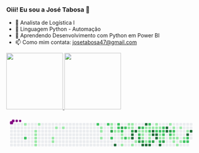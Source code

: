 ### Oiii! Eu sou a José Tabosa 👋

- 🔭 Analista de Logística I
- 🌱 Linguagem Python - Automação
- 🤔 Aprendendo Desenvolvimento com Python em Power BI
- 📫 Como mim contata: josetabosa47@gmail.com

<div>
  <a href="https://github.com/JOSETABOSA47">
  <img height="150em" src="https://github-readme-stats.vercel.app/api/?username=JOSETABOSA47&amp;show_icons=true&amp;theme=nord&amp;include_all_commits=true&amp;count_private=true" style="max-width:100%;">
  <img height="150em" src="https://github-readme-stats.vercel.app/api/top-langs/?username=JOSETABOSA47&amp;layout=compact&amp;langs_count=7&amp;theme=nord" style="max-width:100%;">
</a></div>

<svg viewBox="-16 -32 880 192" width="880" height="192" xmlns="http://www.w3.org/2000/svg"><style>@keyframes c0{1.01%{fill:var(--c1)}1.03%,to{fill:var(--ce)}}@keyframes c1{66.18%{fill:var(--c2)}66.2%,to{fill:var(--ce)}}@keyframes c2{2.43%{fill:var(--c1)}2.45%,to{fill:var(--ce)}}@keyframes c3{2.64%{fill:var(--c1)}2.66%,to{fill:var(--ce)}}@keyframes c4{2.84%{fill:var(--c1)}2.86%,to{fill:var(--ce)}}@keyframes c5{3.04%{fill:var(--c1)}3.06%,to{fill:var(--ce)}}@keyframes c6{3.25%{fill:var(--c1)}3.27%,to{fill:var(--ce)}}@keyframes c7{1.82%{fill:var(--c1)}1.84%,to{fill:var(--ce)}}@keyframes c8{4.67%{fill:var(--c1)}4.69%,to{fill:var(--ce)}}@keyframes c9{4.47%{fill:var(--c1)}4.49%,to{fill:var(--ce)}}@keyframes ca{5.49%{fill:var(--c1)}5.51%,to{fill:var(--ce)}}@keyframes cb{5.9%{fill:var(--c1)}5.92%,to{fill:var(--ce)}}@keyframes cc{61.09%{fill:var(--c2)}61.11%,to{fill:var(--ce)}}@keyframes cd{8.14%{fill:var(--c1)}8.16%,to{fill:var(--ce)}}@keyframes ce{8.34%{fill:var(--c1)}8.36%,to{fill:var(--ce)}}@keyframes cf{8.75%{fill:var(--c1)}8.77%,to{fill:var(--ce)}}@keyframes cg{60.48%{fill:var(--c2)}60.5%,to{fill:var(--ce)}}@keyframes ch{15.47%{fill:var(--c1)}15.49%,to{fill:var(--ce)}}@keyframes ci{15.67%{fill:var(--c1)}15.69%,to{fill:var(--ce)}}@keyframes cj{71.68%{fill:var(--c3)}71.7%,to{fill:var(--ce)}}@keyframes ck{59.46%{fill:var(--c2)}59.48%,to{fill:var(--ce)}}@keyframes cl{9.97%{fill:var(--c1)}9.99%,to{fill:var(--ce)}}@keyframes cm{92.25%{fill:var(--c4)}92.27%,to{fill:var(--ce)}}@keyframes cn{57.83%{fill:var(--c2)}57.85%,to{fill:var(--ce)}}@keyframes co{58.03%{fill:var(--c2)}58.05%,to{fill:var(--ce)}}@keyframes cp{10.17%{fill:var(--c1)}10.19%,to{fill:var(--ce)}}@keyframes cq{72.5%{fill:var(--c3)}72.52%,to{fill:var(--ce)}}@keyframes cr{58.44%{fill:var(--c2)}58.46%,to{fill:var(--ce)}}@keyframes cs{10.58%{fill:var(--c1)}10.6%,to{fill:var(--ce)}}@keyframes ct{10.78%{fill:var(--c1)}10.8%,to{fill:var(--ce)}}@keyframes cu{11.19%{fill:var(--c1)}11.21%,to{fill:var(--ce)}}@keyframes cv{57.22%{fill:var(--c2)}57.24%,to{fill:var(--ce)}}@keyframes cw{56.61%{fill:var(--c2)}56.63%,to{fill:var(--ce)}}@keyframes cx{14.04%{fill:var(--c1)}14.06%,to{fill:var(--ce)}}@keyframes cy{13.43%{fill:var(--c1)}13.45%,to{fill:var(--ce)}}@keyframes cz{12.82%{fill:var(--c1)}12.84%,to{fill:var(--ce)}}@keyframes c10{13.84%{fill:var(--c1)}13.86%,to{fill:var(--ce)}}@keyframes c11{13.64%{fill:var(--c1)}13.66%,to{fill:var(--ce)}}@keyframes c12{73.31%{fill:var(--c3)}73.33%,to{fill:var(--ce)}}@keyframes c13{82.47%{fill:var(--c4)}82.49%,to{fill:var(--ce)}}@keyframes c14{82.27%{fill:var(--c4)}82.29%,to{fill:var(--ce)}}@keyframes c15{11.8%{fill:var(--c1)}11.82%,to{fill:var(--ce)}}@keyframes c16{82.88%{fill:var(--c4)}82.9%,to{fill:var(--ce)}}@keyframes c17{12.21%{fill:var(--c1)}12.23%,to{fill:var(--ce)}}@keyframes c18{74.33%{fill:var(--c3)}74.35%,to{fill:var(--ce)}}@keyframes c19{41.95%{fill:var(--c1)}41.97%,to{fill:var(--ce)}}@keyframes c1a{42.15%{fill:var(--c2)}42.17%,to{fill:var(--ce)}}@keyframes c1b{74.94%{fill:var(--c3)}74.96%,to{fill:var(--ce)}}@keyframes c1c{75.14%{fill:var(--c3)}75.16%,to{fill:var(--ce)}}@keyframes c1d{42.76%{fill:var(--c2)}42.78%,to{fill:var(--ce)}}@keyframes c1e{29.52%{fill:var(--c1)}29.54%,to{fill:var(--ce)}}@keyframes c1f{29.73%{fill:var(--c1)}29.75%,to{fill:var(--ce)}}@keyframes c1g{30.74%{fill:var(--c1)}30.76%,to{fill:var(--ce)}}@keyframes c1h{75.35%{fill:var(--c3)}75.37%,to{fill:var(--ce)}}@keyframes c1i{81.25%{fill:var(--c4)}81.27%,to{fill:var(--ce)}}@keyframes c1j{83.9%{fill:var(--c4)}83.92%,to{fill:var(--ce)}}@keyframes c1k{29.11%{fill:var(--c1)}29.13%,to{fill:var(--ce)}}@keyframes c1l{29.32%{fill:var(--c1)}29.34%,to{fill:var(--ce)}}@keyframes c1m{40.52%{fill:var(--c1)}40.54%,to{fill:var(--ce)}}@keyframes c1n{81.05%{fill:var(--c4)}81.07%,to{fill:var(--ce)}}@keyframes c1o{43.37%{fill:var(--c2)}43.39%,to{fill:var(--ce)}}@keyframes c1p{28.91%{fill:var(--c1)}28.93%,to{fill:var(--ce)}}@keyframes c1q{45.81%{fill:var(--c2)}45.83%,to{fill:var(--ce)}}@keyframes c1r{30.13%{fill:var(--c1)}30.15%,to{fill:var(--ce)}}@keyframes c1s{30.34%{fill:var(--c1)}30.36%,to{fill:var(--ce)}}@keyframes c1t{40.72%{fill:var(--c2)}40.74%,to{fill:var(--ce)}}@keyframes c1u{80.85%{fill:var(--c4)}80.87%,to{fill:var(--ce)}}@keyframes c1v{28.71%{fill:var(--c1)}28.73%,to{fill:var(--ce)}}@keyframes c1w{79.01%{fill:var(--c4)}79.03%,to{fill:var(--ce)}}@keyframes c1x{79.22%{fill:var(--c4)}79.24%,to{fill:var(--ce)}}@keyframes c1y{75.96%{fill:var(--c3)}75.98%,to{fill:var(--ce)}}@keyframes c1z{18.93%{fill:var(--c1)}18.95%,to{fill:var(--ce)}}@keyframes c20{19.13%{fill:var(--c1)}19.15%,to{fill:var(--ce)}}@keyframes c21{44.19%{fill:var(--c2)}44.21%,to{fill:var(--ce)}}@keyframes c22{79.42%{fill:var(--c4)}79.44%,to{fill:var(--ce)}}@keyframes c23{79.62%{fill:var(--c4)}79.64%,to{fill:var(--ce)}}@keyframes c24{19.34%{fill:var(--c1)}19.36%,to{fill:var(--ce)}}@keyframes c25{44.39%{fill:var(--c2)}44.41%,to{fill:var(--ce)}}@keyframes c26{35.63%{fill:var(--c1)}35.65%,to{fill:var(--ce)}}@keyframes c27{35.43%{fill:var(--c1)}35.45%,to{fill:var(--ce)}}@keyframes c28{47.85%{fill:var(--c2)}47.87%,to{fill:var(--ce)}}@keyframes c29{80.23%{fill:var(--c4)}80.25%,to{fill:var(--ce)}}@keyframes c2a{44.8%{fill:var(--c2)}44.82%,to{fill:var(--ce)}}@keyframes c2b{44.59%{fill:var(--c2)}44.61%,to{fill:var(--ce)}}@keyframes c2c{35.84%{fill:var(--c2)}35.86%,to{fill:var(--ce)}}@keyframes c2d{35.22%{fill:var(--c1)}35.24%,to{fill:var(--ce)}}@keyframes c2e{76.57%{fill:var(--c3)}76.59%,to{fill:var(--ce)}}@keyframes c2f{77.99%{fill:var(--c4)}78.01%,to{fill:var(--ce)}}@keyframes c2g{77.79%{fill:var(--c4)}77.81%,to{fill:var(--ce)}}@keyframes c2h{20.15%{fill:var(--c1)}20.17%,to{fill:var(--ce)}}@keyframes c2i{77.59%{fill:var(--c3)}77.61%,to{fill:var(--ce)}}@keyframes c2j{50.09%{fill:var(--c2)}50.11%,to{fill:var(--ce)}}@keyframes c2k{24.63%{fill:var(--c1)}24.65%,to{fill:var(--ce)}}@keyframes c2l{20.56%{fill:var(--c1)}20.58%,to{fill:var(--ce)}}@keyframes c2m{50.5%{fill:var(--c2)}50.52%,to{fill:var(--ce)}}@keyframes c2n{23%{fill:var(--c1)}23.02%,to{fill:var(--ce)}}@keyframes c2o{22.8%{fill:var(--c1)}22.82%,to{fill:var(--ce)}}@keyframes c2p{24.23%{fill:var(--c1)}24.25%,to{fill:var(--ce)}}@keyframes c2q{22.6%{fill:var(--c1)}22.62%,to{fill:var(--ce)}}@keyframes c2r{25.45%{fill:var(--c1)}25.47%,to{fill:var(--ce)}}@keyframes c2s{20.97%{fill:var(--c1)}20.99%,to{fill:var(--ce)}}@keyframes c2t{23.82%{fill:var(--c1)}23.84%,to{fill:var(--ce)}}@keyframes c2u{22.19%{fill:var(--c1)}22.21%,to{fill:var(--ce)}}@keyframes c2v{52.13%{fill:var(--c2)}52.15%,to{fill:var(--ce)}}@keyframes c2w{21.58%{fill:var(--c1)}21.6%,to{fill:var(--ce)}}@keyframes c2x{87.36%{fill:var(--c4)}87.38%,to{fill:var(--ce)}}@keyframes c2y{51.72%{fill:var(--c2)}51.74%,to{fill:var(--ce)}}@keyframes c2z{51.92%{fill:var(--c2)}51.94%,to{fill:var(--ce)}}@keyframes c30{86.96%{fill:var(--c4)}86.98%,to{fill:var(--ce)}}@keyframes u0{1.01%{transform:scale(0,1)}1.03%,1.82%{transform:scale(.02,1)}1.84%,2.43%{transform:scale(.04,1)}2.45%,2.64%{transform:scale(.05,1)}2.66%,2.84%{transform:scale(.07,1)}2.86%,3.04%{transform:scale(.09,1)}3.06%,3.25%{transform:scale(.11,1)}3.27%,4.47%{transform:scale(.13,1)}4.49%,4.67%{transform:scale(.15,1)}4.69%,5.49%{transform:scale(.16,1)}5.51%,5.9%{transform:scale(.18,1)}5.92%,8.14%{transform:scale(.2,1)}8.16%,8.34%{transform:scale(.22,1)}8.36%,8.75%{transform:scale(.24,1)}8.77%,9.97%{transform:scale(.25,1)}10.17%,9.99%{transform:scale(.27,1)}10.19%,10.58%{transform:scale(.29,1)}10.6%,10.78%{transform:scale(.31,1)}10.8%,11.19%{transform:scale(.33,1)}11.21%,11.8%{transform:scale(.35,1)}11.82%,12.21%{transform:scale(.36,1)}12.23%,12.82%{transform:scale(.38,1)}12.84%,13.43%{transform:scale(.4,1)}13.45%,13.64%{transform:scale(.42,1)}13.66%,13.84%{transform:scale(.44,1)}13.86%,14.04%{transform:scale(.45,1)}14.06%,15.47%{transform:scale(.47,1)}15.49%,15.67%{transform:scale(.49,1)}15.69%,18.93%{transform:scale(.51,1)}18.95%,19.13%{transform:scale(.53,1)}19.15%,19.34%{transform:scale(.55,1)}19.36%,20.15%{transform:scale(.56,1)}20.17%,20.56%{transform:scale(.58,1)}20.58%,20.97%{transform:scale(.6,1)}20.99%,21.58%{transform:scale(.62,1)}21.6%,22.19%{transform:scale(.64,1)}22.21%,22.6%{transform:scale(.65,1)}22.62%,22.8%{transform:scale(.67,1)}22.82%,23%{transform:scale(.69,1)}23.02%,23.82%{transform:scale(.71,1)}23.84%,24.23%{transform:scale(.73,1)}24.25%,24.63%{transform:scale(.75,1)}24.65%,25.45%{transform:scale(.76,1)}25.47%,28.71%{transform:scale(.78,1)}28.73%,28.91%{transform:scale(.8,1)}28.93%,29.11%{transform:scale(.82,1)}29.13%,29.32%{transform:scale(.84,1)}29.34%,29.52%{transform:scale(.85,1)}29.54%,29.73%{transform:scale(.87,1)}29.75%,30.13%{transform:scale(.89,1)}30.15%,30.34%{transform:scale(.91,1)}30.36%,30.74%{transform:scale(.93,1)}30.76%,35.22%{transform:scale(.95,1)}35.24%,35.43%{transform:scale(.96,1)}35.45%,35.63%{transform:scale(.98,1)}35.65%,to{transform:scale(1,1)}}@keyframes u1{35.84%{transform:scale(0,1)}35.86%,to{transform:scale(1,1)}}@keyframes u2{40.52%{transform:scale(0,1)}40.54%,to{transform:scale(1,1)}}@keyframes u3{40.72%{transform:scale(0,1)}40.74%,to{transform:scale(1,1)}}@keyframes u4{41.95%{transform:scale(0,1)}41.97%,to{transform:scale(1,1)}}@keyframes u5{42.15%{transform:scale(0,1)}42.17%,42.76%{transform:scale(.04,1)}42.78%,43.37%{transform:scale(.09,1)}43.39%,44.19%{transform:scale(.13,1)}44.21%,44.39%{transform:scale(.17,1)}44.41%,44.59%{transform:scale(.22,1)}44.61%,44.8%{transform:scale(.26,1)}44.82%,45.81%{transform:scale(.3,1)}45.83%,47.85%{transform:scale(.35,1)}47.87%,50.09%{transform:scale(.39,1)}50.11%,50.5%{transform:scale(.43,1)}50.52%,51.72%{transform:scale(.48,1)}51.74%,51.92%{transform:scale(.52,1)}51.94%,52.13%{transform:scale(.57,1)}52.15%,56.61%{transform:scale(.61,1)}56.63%,57.22%{transform:scale(.65,1)}57.24%,57.83%{transform:scale(.7,1)}57.85%,58.03%{transform:scale(.74,1)}58.05%,58.44%{transform:scale(.78,1)}58.46%,59.46%{transform:scale(.83,1)}59.48%,60.48%{transform:scale(.87,1)}60.5%,61.09%{transform:scale(.91,1)}61.11%,66.18%{transform:scale(.96,1)}66.2%,to{transform:scale(1,1)}}@keyframes u6{71.68%{transform:scale(0,1)}71.7%,72.5%{transform:scale(.1,1)}72.52%,73.31%{transform:scale(.2,1)}73.33%,74.33%{transform:scale(.3,1)}74.35%,74.94%{transform:scale(.4,1)}74.96%,75.14%{transform:scale(.5,1)}75.16%,75.35%{transform:scale(.6,1)}75.37%,75.96%{transform:scale(.7,1)}75.98%,76.57%{transform:scale(.8,1)}76.59%,77.59%{transform:scale(.9,1)}77.61%,to{transform:scale(1,1)}}@keyframes u7{77.79%{transform:scale(0,1)}77.81%,77.99%{transform:scale(.06,1)}78.01%,79.01%{transform:scale(.12,1)}79.03%,79.22%{transform:scale(.18,1)}79.24%,79.42%{transform:scale(.24,1)}79.44%,79.62%{transform:scale(.29,1)}79.64%,80.23%{transform:scale(.35,1)}80.25%,80.85%{transform:scale(.41,1)}80.87%,81.05%{transform:scale(.47,1)}81.07%,81.25%{transform:scale(.53,1)}81.27%,82.27%{transform:scale(.59,1)}82.29%,82.47%{transform:scale(.65,1)}82.49%,82.88%{transform:scale(.71,1)}82.9%,83.9%{transform:scale(.76,1)}83.92%,86.96%{transform:scale(.82,1)}86.98%,87.36%{transform:scale(.88,1)}87.38%,92.25%{transform:scale(.94,1)}92.27%,to{transform:scale(1,1)}}@keyframes s0{0%,99.8%{transform:translate(0,-16px)}.2%{transform:translate(0,0)}1.83%{transform:translate(128px,0)}2.04%{transform:translate(128px,16px)}2.24%{transform:translate(112px,16px)}3.26%{transform:translate(112px,96px)}4.28%{transform:translate(192px,96px)}4.68%{transform:translate(192px,64px)}4.89%{transform:translate(208px,64px)}5.5%{transform:translate(208px,16px)}8.15%{transform:translate(416px,16px)}8.76%{transform:translate(416px,64px)}59.67%,9.16%{transform:translate(448px,64px)}9.37%{transform:translate(448px,48px)}9.78%,91.65%{transform:translate(480px,48px)}9.98%{transform:translate(480px,32px)}10.18%,58.25%{transform:translate(496px,32px)}10.39%{transform:translate(496px,48px)}10.59%,58.66%{transform:translate(512px,48px)}11.2%{transform:translate(512px,96px)}12.02%,55.6%{transform:translate(576px,96px)}12.22%,55.8%{transform:translate(576px,80px)}12.63%,56.21%{transform:translate(544px,80px)}13.44%,73.73%{transform:translate(544px,16px)}13.65%,73.12%{transform:translate(560px,16px)}13.85%{transform:translate(560px,0)}14.05%{transform:translate(544px,0)}14.26%{transform:translate(544px,-16px)}15.27%{transform:translate(464px,-16px)}15.68%{transform:translate(464px,16px)}15.89%{transform:translate(480px,16px)}16.29%{transform:translate(480px,-16px)}18.74%{transform:translate(672px,-16px)}19.14%,32.18%{transform:translate(672px,16px)}19.35%,38.9%,47.05%{transform:translate(688px,16px)}19.55%,38.7%{transform:translate(688px,0)}20.37%,37.88%{transform:translate(752px,0)}20.57%,37.68%{transform:translate(752px,16px)}21.38%{transform:translate(816px,16px)}21.59%,87.17%{transform:translate(816px,32px)}21.79%,51.12%{transform:translate(800px,32px)}22.2%,51.53%{transform:translate(800px,64px)}22.81%,24.44%{transform:translate(752px,64px)}23.01%,50.31%{transform:translate(752px,48px)}23.42%{transform:translate(784px,48px)}23.83%{transform:translate(784px,80px)}24.24%{transform:translate(752px,80px)}24.64%{transform:translate(736px,64px)}24.85%,76.99%{transform:translate(736px,80px)}25.25%{transform:translate(768px,80px)}25.46%{transform:translate(768px,96px)}25.66%{transform:translate(784px,96px)}26.88%{transform:translate(784px,0)}28.51%{transform:translate(656px,0)}28.72%,78.82%{transform:translate(656px,16px)}29.12%,31.57%,39.71%,46.23%{transform:translate(624px,16px)}29.33%,31.36%,46.03%,83.5%{transform:translate(624px,32px)}29.53%,31.16%,41.75%{transform:translate(608px,32px)}29.74%,42.36%{transform:translate(608px,48px)}30.14%{transform:translate(640px,48px)}30.35%,40.94%{transform:translate(640px,64px)}30.75%,41.34%,81.67%{transform:translate(608px,64px)}32.38%,43.79%{transform:translate(672px,0)}33.6%{transform:translate(768px,0)}34.42%,36.86%{transform:translate(768px,64px)}35.44%,79.84%{transform:translate(688px,64px)}35.64%{transform:translate(688px,48px)}35.85%{transform:translate(704px,48px)}36.05%{transform:translate(704px,64px)}37.47%{transform:translate(768px,16px)}40.53%{transform:translate(624px,80px)}40.73%{transform:translate(640px,80px)}41.96%{transform:translate(592px,32px)}42.16%{transform:translate(592px,48px)}42.77%{transform:translate(608px,16px)}43.18%,45.62%{transform:translate(640px,16px)}43.38%{transform:translate(640px,0)}44.2%{transform:translate(672px,32px)}44.6%{transform:translate(704px,32px)}44.81%{transform:translate(704px,16px)}45.82%{transform:translate(640px,32px)}47.86%{transform:translate(688px,80px)}48.07%{transform:translate(672px,80px)}48.47%{transform:translate(672px,112px)}49.29%{transform:translate(736px,112px)}50.1%{transform:translate(736px,48px)}50.51%{transform:translate(752px,32px)}51.73%{transform:translate(816px,64px)}51.93%{transform:translate(816px,80px)}53.16%{transform:translate(720px,80px)}53.36%{transform:translate(720px,96px)}53.56%{transform:translate(704px,96px)}53.77%{transform:translate(704px,112px)}55.19%{transform:translate(592px,112px)}55.4%{transform:translate(592px,96px)}56.42%{transform:translate(544px,64px)}56.62%{transform:translate(528px,64px)}57.43%{transform:translate(528px,0)}57.84%{transform:translate(496px,0)}58.45%,72.3%{transform:translate(512px,32px)}59.27%{transform:translate(464px,48px)}59.47%,71.28%{transform:translate(464px,64px)}60.49%{transform:translate(448px,0)}65.38%{transform:translate(64px,0)}66.19%{transform:translate(64px,64px)}71.69%{transform:translate(464px,32px)}72.51%{transform:translate(512px,16px)}73.32%{transform:translate(560px,32px)}73.52%{transform:translate(544px,32px)}74.34%{transform:translate(592px,16px)}75.15%{transform:translate(592px,80px)}77.6%{transform:translate(736px,32px)}77.8%{transform:translate(720px,32px)}78%{transform:translate(720px,16px)}79.23%{transform:translate(656px,48px)}79.43%{transform:translate(672px,48px)}79.63%{transform:translate(672px,64px)}80.24%{transform:translate(688px,96px)}81.26%{transform:translate(608px,96px)}82.28%{transform:translate(560px,64px)}82.48%{transform:translate(560px,48px)}82.69%{transform:translate(576px,48px)}82.89%{transform:translate(576px,32px)}83.91%{transform:translate(624px,0)}86.56%{transform:translate(832px,0)}86.97%{transform:translate(832px,32px)}87.37%{transform:translate(816px,48px)}92.26%{transform:translate(480px,96px)}97.15%{transform:translate(96px,96px)}97.56%{transform:translate(96px,64px)}97.76%{transform:translate(80px,64px)}98.37%{transform:translate(80px,16px)}98.57%{transform:translate(64px,16px)}98.98%{transform:translate(64px,-16px)}}@keyframes s1{0%,99.8%{transform:translate(16px,-16px)}.2%{transform:translate(0,-16px)}.41%{transform:translate(0,0)}2.04%{transform:translate(128px,0)}2.24%{transform:translate(128px,16px)}2.44%{transform:translate(112px,16px)}3.46%{transform:translate(112px,96px)}4.48%{transform:translate(192px,96px)}4.89%{transform:translate(192px,64px)}5.09%{transform:translate(208px,64px)}5.7%{transform:translate(208px,16px)}8.35%{transform:translate(416px,16px)}8.96%{transform:translate(416px,64px)}59.88%,9.37%{transform:translate(448px,64px)}9.57%{transform:translate(448px,48px)}9.98%,91.85%{transform:translate(480px,48px)}10.18%{transform:translate(480px,32px)}10.39%,58.45%{transform:translate(496px,32px)}10.59%{transform:translate(496px,48px)}10.79%,58.86%{transform:translate(512px,48px)}11.41%{transform:translate(512px,96px)}12.22%,55.8%{transform:translate(576px,96px)}12.42%,56.01%{transform:translate(576px,80px)}12.83%,56.42%{transform:translate(544px,80px)}13.65%,73.93%{transform:translate(544px,16px)}13.85%,73.32%{transform:translate(560px,16px)}14.05%{transform:translate(560px,0)}14.26%{transform:translate(544px,0)}14.46%{transform:translate(544px,-16px)}15.48%{transform:translate(464px,-16px)}15.89%{transform:translate(464px,16px)}16.09%{transform:translate(480px,16px)}16.5%{transform:translate(480px,-16px)}18.94%{transform:translate(672px,-16px)}19.35%,32.38%{transform:translate(672px,16px)}19.55%,39.1%,47.25%{transform:translate(688px,16px)}19.76%,38.9%{transform:translate(688px,0)}20.57%,38.09%{transform:translate(752px,0)}20.77%,37.88%{transform:translate(752px,16px)}21.59%{transform:translate(816px,16px)}21.79%,87.37%{transform:translate(816px,32px)}22%,51.32%{transform:translate(800px,32px)}22.4%,51.73%{transform:translate(800px,64px)}23.01%,24.64%{transform:translate(752px,64px)}23.22%,50.51%{transform:translate(752px,48px)}23.63%{transform:translate(784px,48px)}24.03%{transform:translate(784px,80px)}24.44%{transform:translate(752px,80px)}24.85%{transform:translate(736px,64px)}25.05%,77.19%{transform:translate(736px,80px)}25.46%{transform:translate(768px,80px)}25.66%{transform:translate(768px,96px)}25.87%{transform:translate(784px,96px)}27.09%{transform:translate(784px,0)}28.72%{transform:translate(656px,0)}28.92%,79.02%{transform:translate(656px,16px)}29.33%,31.77%,39.92%,46.44%{transform:translate(624px,16px)}29.53%,31.57%,46.23%,83.71%{transform:translate(624px,32px)}29.74%,31.36%,41.96%{transform:translate(608px,32px)}29.94%,42.57%{transform:translate(608px,48px)}30.35%{transform:translate(640px,48px)}30.55%,41.14%{transform:translate(640px,64px)}30.96%,41.55%,81.87%{transform:translate(608px,64px)}32.59%,43.99%{transform:translate(672px,0)}33.81%{transform:translate(768px,0)}34.62%,37.07%{transform:translate(768px,64px)}35.64%,80.04%{transform:translate(688px,64px)}35.85%{transform:translate(688px,48px)}36.05%{transform:translate(704px,48px)}36.25%{transform:translate(704px,64px)}37.68%{transform:translate(768px,16px)}40.73%{transform:translate(624px,80px)}40.94%{transform:translate(640px,80px)}42.16%{transform:translate(592px,32px)}42.36%{transform:translate(592px,48px)}42.97%{transform:translate(608px,16px)}43.38%,45.82%{transform:translate(640px,16px)}43.58%{transform:translate(640px,0)}44.4%{transform:translate(672px,32px)}44.81%{transform:translate(704px,32px)}45.01%{transform:translate(704px,16px)}46.03%{transform:translate(640px,32px)}48.07%{transform:translate(688px,80px)}48.27%{transform:translate(672px,80px)}48.68%{transform:translate(672px,112px)}49.49%{transform:translate(736px,112px)}50.31%{transform:translate(736px,48px)}50.71%{transform:translate(752px,32px)}51.93%{transform:translate(816px,64px)}52.14%{transform:translate(816px,80px)}53.36%{transform:translate(720px,80px)}53.56%{transform:translate(720px,96px)}53.77%{transform:translate(704px,96px)}53.97%{transform:translate(704px,112px)}55.4%{transform:translate(592px,112px)}55.6%{transform:translate(592px,96px)}56.62%{transform:translate(544px,64px)}56.82%{transform:translate(528px,64px)}57.64%{transform:translate(528px,0)}58.04%{transform:translate(496px,0)}58.66%,72.51%{transform:translate(512px,32px)}59.47%{transform:translate(464px,48px)}59.67%,71.49%{transform:translate(464px,64px)}60.69%{transform:translate(448px,0)}65.58%{transform:translate(64px,0)}66.4%{transform:translate(64px,64px)}71.89%{transform:translate(464px,32px)}72.71%{transform:translate(512px,16px)}73.52%{transform:translate(560px,32px)}73.73%{transform:translate(544px,32px)}74.54%{transform:translate(592px,16px)}75.36%{transform:translate(592px,80px)}77.8%{transform:translate(736px,32px)}78%{transform:translate(720px,32px)}78.21%{transform:translate(720px,16px)}79.43%{transform:translate(656px,48px)}79.63%{transform:translate(672px,48px)}79.84%{transform:translate(672px,64px)}80.45%{transform:translate(688px,96px)}81.47%{transform:translate(608px,96px)}82.48%{transform:translate(560px,64px)}82.69%{transform:translate(560px,48px)}82.89%{transform:translate(576px,48px)}83.1%{transform:translate(576px,32px)}84.11%{transform:translate(624px,0)}86.76%{transform:translate(832px,0)}87.17%{transform:translate(832px,32px)}87.58%{transform:translate(816px,48px)}92.46%{transform:translate(480px,96px)}97.35%{transform:translate(96px,96px)}97.76%{transform:translate(96px,64px)}97.96%{transform:translate(80px,64px)}98.57%{transform:translate(80px,16px)}98.78%{transform:translate(64px,16px)}99.19%{transform:translate(64px,-16px)}}@keyframes s2{0%,99.8%{transform:translate(32px,-16px)}.41%{transform:translate(0,-16px)}.61%{transform:translate(0,0)}2.24%{transform:translate(128px,0)}2.44%{transform:translate(128px,16px)}2.65%{transform:translate(112px,16px)}3.67%{transform:translate(112px,96px)}4.68%{transform:translate(192px,96px)}5.09%{transform:translate(192px,64px)}5.3%{transform:translate(208px,64px)}5.91%{transform:translate(208px,16px)}8.55%{transform:translate(416px,16px)}9.16%{transform:translate(416px,64px)}60.08%,9.57%{transform:translate(448px,64px)}9.78%{transform:translate(448px,48px)}10.18%,92.06%{transform:translate(480px,48px)}10.39%{transform:translate(480px,32px)}10.59%,58.66%{transform:translate(496px,32px)}10.79%{transform:translate(496px,48px)}11%,59.06%{transform:translate(512px,48px)}11.61%{transform:translate(512px,96px)}12.42%,56.01%{transform:translate(576px,96px)}12.63%,56.21%{transform:translate(576px,80px)}13.03%,56.62%{transform:translate(544px,80px)}13.85%,74.13%{transform:translate(544px,16px)}14.05%,73.52%{transform:translate(560px,16px)}14.26%{transform:translate(560px,0)}14.46%{transform:translate(544px,0)}14.66%{transform:translate(544px,-16px)}15.68%{transform:translate(464px,-16px)}16.09%{transform:translate(464px,16px)}16.29%{transform:translate(480px,16px)}16.7%{transform:translate(480px,-16px)}19.14%{transform:translate(672px,-16px)}19.55%,32.59%{transform:translate(672px,16px)}19.76%,39.31%,47.45%{transform:translate(688px,16px)}19.96%,39.1%{transform:translate(688px,0)}20.77%,38.29%{transform:translate(752px,0)}20.98%,38.09%{transform:translate(752px,16px)}21.79%{transform:translate(816px,16px)}22%,87.58%{transform:translate(816px,32px)}22.2%,51.53%{transform:translate(800px,32px)}22.61%,51.93%{transform:translate(800px,64px)}23.22%,24.85%{transform:translate(752px,64px)}23.42%,50.71%{transform:translate(752px,48px)}23.83%{transform:translate(784px,48px)}24.24%{transform:translate(784px,80px)}24.64%{transform:translate(752px,80px)}25.05%{transform:translate(736px,64px)}25.25%,77.39%{transform:translate(736px,80px)}25.66%{transform:translate(768px,80px)}25.87%{transform:translate(768px,96px)}26.07%{transform:translate(784px,96px)}27.29%{transform:translate(784px,0)}28.92%{transform:translate(656px,0)}29.12%,79.23%{transform:translate(656px,16px)}29.53%,31.98%,40.12%,46.64%{transform:translate(624px,16px)}29.74%,31.77%,46.44%,83.91%{transform:translate(624px,32px)}29.94%,31.57%,42.16%{transform:translate(608px,32px)}30.14%,42.77%{transform:translate(608px,48px)}30.55%{transform:translate(640px,48px)}30.75%,41.34%{transform:translate(640px,64px)}31.16%,41.75%,82.08%{transform:translate(608px,64px)}32.79%,44.2%{transform:translate(672px,0)}34.01%{transform:translate(768px,0)}34.83%,37.27%{transform:translate(768px,64px)}35.85%,80.24%{transform:translate(688px,64px)}36.05%{transform:translate(688px,48px)}36.25%{transform:translate(704px,48px)}36.46%{transform:translate(704px,64px)}37.88%{transform:translate(768px,16px)}40.94%{transform:translate(624px,80px)}41.14%{transform:translate(640px,80px)}42.36%{transform:translate(592px,32px)}42.57%{transform:translate(592px,48px)}43.18%{transform:translate(608px,16px)}43.58%,46.03%{transform:translate(640px,16px)}43.79%{transform:translate(640px,0)}44.6%{transform:translate(672px,32px)}45.01%{transform:translate(704px,32px)}45.21%{transform:translate(704px,16px)}46.23%{transform:translate(640px,32px)}48.27%{transform:translate(688px,80px)}48.47%{transform:translate(672px,80px)}48.88%{transform:translate(672px,112px)}49.69%{transform:translate(736px,112px)}50.51%{transform:translate(736px,48px)}50.92%{transform:translate(752px,32px)}52.14%{transform:translate(816px,64px)}52.34%{transform:translate(816px,80px)}53.56%{transform:translate(720px,80px)}53.77%{transform:translate(720px,96px)}53.97%{transform:translate(704px,96px)}54.18%{transform:translate(704px,112px)}55.6%{transform:translate(592px,112px)}55.8%{transform:translate(592px,96px)}56.82%{transform:translate(544px,64px)}57.03%{transform:translate(528px,64px)}57.84%{transform:translate(528px,0)}58.25%{transform:translate(496px,0)}58.86%,72.71%{transform:translate(512px,32px)}59.67%{transform:translate(464px,48px)}59.88%,71.69%{transform:translate(464px,64px)}60.9%{transform:translate(448px,0)}65.78%{transform:translate(64px,0)}66.6%{transform:translate(64px,64px)}72.1%{transform:translate(464px,32px)}72.91%{transform:translate(512px,16px)}73.73%{transform:translate(560px,32px)}73.93%{transform:translate(544px,32px)}74.75%{transform:translate(592px,16px)}75.56%{transform:translate(592px,80px)}78%{transform:translate(736px,32px)}78.21%{transform:translate(720px,32px)}78.41%{transform:translate(720px,16px)}79.63%{transform:translate(656px,48px)}79.84%{transform:translate(672px,48px)}80.04%{transform:translate(672px,64px)}80.65%{transform:translate(688px,96px)}81.67%{transform:translate(608px,96px)}82.69%{transform:translate(560px,64px)}82.89%{transform:translate(560px,48px)}83.1%{transform:translate(576px,48px)}83.3%{transform:translate(576px,32px)}84.32%{transform:translate(624px,0)}86.97%{transform:translate(832px,0)}87.37%{transform:translate(832px,32px)}87.78%{transform:translate(816px,48px)}92.67%{transform:translate(480px,96px)}97.56%{transform:translate(96px,96px)}97.96%{transform:translate(96px,64px)}98.17%{transform:translate(80px,64px)}98.78%{transform:translate(80px,16px)}98.98%{transform:translate(64px,16px)}99.39%{transform:translate(64px,-16px)}}@keyframes s3{0%,99.8%{transform:translate(48px,-16px)}.61%{transform:translate(0,-16px)}.81%{transform:translate(0,0)}2.44%{transform:translate(128px,0)}2.65%{transform:translate(128px,16px)}2.85%{transform:translate(112px,16px)}3.87%{transform:translate(112px,96px)}4.89%{transform:translate(192px,96px)}5.3%{transform:translate(192px,64px)}5.5%{transform:translate(208px,64px)}6.11%{transform:translate(208px,16px)}8.76%{transform:translate(416px,16px)}9.37%{transform:translate(416px,64px)}60.29%,9.78%{transform:translate(448px,64px)}9.98%{transform:translate(448px,48px)}10.39%,92.26%{transform:translate(480px,48px)}10.59%{transform:translate(480px,32px)}10.79%,58.86%{transform:translate(496px,32px)}11%{transform:translate(496px,48px)}11.2%,59.27%{transform:translate(512px,48px)}11.81%{transform:translate(512px,96px)}12.63%,56.21%{transform:translate(576px,96px)}12.83%,56.42%{transform:translate(576px,80px)}13.24%,56.82%{transform:translate(544px,80px)}14.05%,74.34%{transform:translate(544px,16px)}14.26%,73.73%{transform:translate(560px,16px)}14.46%{transform:translate(560px,0)}14.66%{transform:translate(544px,0)}14.87%{transform:translate(544px,-16px)}15.89%{transform:translate(464px,-16px)}16.29%{transform:translate(464px,16px)}16.5%{transform:translate(480px,16px)}16.9%{transform:translate(480px,-16px)}19.35%{transform:translate(672px,-16px)}19.76%,32.79%{transform:translate(672px,16px)}19.96%,39.51%,47.66%{transform:translate(688px,16px)}20.16%,39.31%{transform:translate(688px,0)}20.98%,38.49%{transform:translate(752px,0)}21.18%,38.29%{transform:translate(752px,16px)}22%{transform:translate(816px,16px)}22.2%,87.78%{transform:translate(816px,32px)}22.4%,51.73%{transform:translate(800px,32px)}22.81%,52.14%{transform:translate(800px,64px)}23.42%,25.05%{transform:translate(752px,64px)}23.63%,50.92%{transform:translate(752px,48px)}24.03%{transform:translate(784px,48px)}24.44%{transform:translate(784px,80px)}24.85%{transform:translate(752px,80px)}25.25%{transform:translate(736px,64px)}25.46%,77.6%{transform:translate(736px,80px)}25.87%{transform:translate(768px,80px)}26.07%{transform:translate(768px,96px)}26.27%{transform:translate(784px,96px)}27.49%{transform:translate(784px,0)}29.12%{transform:translate(656px,0)}29.33%,79.43%{transform:translate(656px,16px)}29.74%,32.18%,40.33%,46.84%{transform:translate(624px,16px)}29.94%,31.98%,46.64%,84.11%{transform:translate(624px,32px)}30.14%,31.77%,42.36%{transform:translate(608px,32px)}30.35%,42.97%{transform:translate(608px,48px)}30.75%{transform:translate(640px,48px)}30.96%,41.55%{transform:translate(640px,64px)}31.36%,41.96%,82.28%{transform:translate(608px,64px)}32.99%,44.4%{transform:translate(672px,0)}34.22%{transform:translate(768px,0)}35.03%,37.47%{transform:translate(768px,64px)}36.05%,80.45%{transform:translate(688px,64px)}36.25%{transform:translate(688px,48px)}36.46%{transform:translate(704px,48px)}36.66%{transform:translate(704px,64px)}38.09%{transform:translate(768px,16px)}41.14%{transform:translate(624px,80px)}41.34%{transform:translate(640px,80px)}42.57%{transform:translate(592px,32px)}42.77%{transform:translate(592px,48px)}43.38%{transform:translate(608px,16px)}43.79%,46.23%{transform:translate(640px,16px)}43.99%{transform:translate(640px,0)}44.81%{transform:translate(672px,32px)}45.21%{transform:translate(704px,32px)}45.42%{transform:translate(704px,16px)}46.44%{transform:translate(640px,32px)}48.47%{transform:translate(688px,80px)}48.68%{transform:translate(672px,80px)}49.08%{transform:translate(672px,112px)}49.9%{transform:translate(736px,112px)}50.71%{transform:translate(736px,48px)}51.12%{transform:translate(752px,32px)}52.34%{transform:translate(816px,64px)}52.55%{transform:translate(816px,80px)}53.77%{transform:translate(720px,80px)}53.97%{transform:translate(720px,96px)}54.18%{transform:translate(704px,96px)}54.38%{transform:translate(704px,112px)}55.8%{transform:translate(592px,112px)}56.01%{transform:translate(592px,96px)}57.03%{transform:translate(544px,64px)}57.23%{transform:translate(528px,64px)}58.04%{transform:translate(528px,0)}58.45%{transform:translate(496px,0)}59.06%,72.91%{transform:translate(512px,32px)}59.88%{transform:translate(464px,48px)}60.08%,71.89%{transform:translate(464px,64px)}61.1%{transform:translate(448px,0)}65.99%{transform:translate(64px,0)}66.8%{transform:translate(64px,64px)}72.3%{transform:translate(464px,32px)}73.12%{transform:translate(512px,16px)}73.93%{transform:translate(560px,32px)}74.13%{transform:translate(544px,32px)}74.95%{transform:translate(592px,16px)}75.76%{transform:translate(592px,80px)}78.21%{transform:translate(736px,32px)}78.41%{transform:translate(720px,32px)}78.62%{transform:translate(720px,16px)}79.84%{transform:translate(656px,48px)}80.04%{transform:translate(672px,48px)}80.24%{transform:translate(672px,64px)}80.86%{transform:translate(688px,96px)}81.87%{transform:translate(608px,96px)}82.89%{transform:translate(560px,64px)}83.1%{transform:translate(560px,48px)}83.3%{transform:translate(576px,48px)}83.5%{transform:translate(576px,32px)}84.52%{transform:translate(624px,0)}87.17%{transform:translate(832px,0)}87.58%{transform:translate(832px,32px)}87.98%{transform:translate(816px,48px)}92.87%{transform:translate(480px,96px)}97.76%{transform:translate(96px,96px)}98.17%{transform:translate(96px,64px)}98.37%{transform:translate(80px,64px)}98.98%{transform:translate(80px,16px)}99.19%{transform:translate(64px,16px)}99.59%{transform:translate(64px,-16px)}}:root{--cb:#1b1f230a;--cs:purple;--ce:#ebedf0;--c0:#ebedf0;--c1:#9be9a8;--c2:#40c463;--c3:#30a14e;--c4:#216e39}@media (prefers-color-scheme:dark){:root{--cb:#1b1f230a;--cs:purple;--ce:#161b22;--c1:#01311f;--c2:#034525;--c3:#0f6d31;--c4:#00c647}}.c{shape-rendering:geometricPrecision;rx:2;ry:2;fill:var(--ce);stroke-width:1px;stroke:var(--cb);animation:none 49100ms linear infinite}.c.c0{fill:var(--c1);animation-name:c0}.c.c1{fill:var(--c2);animation-name:c1}.c.c2{fill:var(--c1);animation-name:c2}.c.c3,.c.c4,.c.c5{fill:var(--c1);animation-name:c3}.c.c4,.c.c5{animation-name:c4}.c.c5{animation-name:c5}.c.c6,.c.c7,.c.c8{fill:var(--c1);animation-name:c6}.c.c7,.c.c8{animation-name:c7}.c.c8{animation-name:c8}.c.c9,.c.ca,.c.cb{fill:var(--c1);animation-name:c9}.c.ca,.c.cb{animation-name:ca}.c.cb{animation-name:cb}.c.cc{fill:var(--c2);animation-name:cc}.c.cd,.c.ce,.c.cf{fill:var(--c1);animation-name:cd}.c.ce,.c.cf{animation-name:ce}.c.cf{animation-name:cf}.c.cg{fill:var(--c2);animation-name:cg}.c.ch,.c.ci{fill:var(--c1);animation-name:ch}.c.ci{animation-name:ci}.c.cj{fill:var(--c3);animation-name:cj}.c.ck{fill:var(--c2);animation-name:ck}.c.cl{fill:var(--c1);animation-name:cl}.c.cm{fill:var(--c4);animation-name:cm}.c.cn,.c.co{fill:var(--c2);animation-name:cn}.c.co{animation-name:co}.c.cp{fill:var(--c1);animation-name:cp}.c.cq{fill:var(--c3);animation-name:cq}.c.cr{fill:var(--c2);animation-name:cr}.c.cs,.c.ct,.c.cu{fill:var(--c1);animation-name:cs}.c.ct,.c.cu{animation-name:ct}.c.cu{animation-name:cu}.c.cv,.c.cw{fill:var(--c2);animation-name:cv}.c.cw{animation-name:cw}.c.cx,.c.cy{fill:var(--c1);animation-name:cx}.c.cy{animation-name:cy}.c.c10,.c.c11,.c.cz{fill:var(--c1);animation-name:cz}.c.c10,.c.c11{animation-name:c10}.c.c11{animation-name:c11}.c.c12{fill:var(--c3);animation-name:c12}.c.c13,.c.c14{fill:var(--c4);animation-name:c13}.c.c14{animation-name:c14}.c.c15{fill:var(--c1);animation-name:c15}.c.c16{fill:var(--c4);animation-name:c16}.c.c17{fill:var(--c1);animation-name:c17}.c.c18{fill:var(--c3);animation-name:c18}.c.c19{fill:var(--c1);animation-name:c19}.c.c1a{fill:var(--c2);animation-name:c1a}.c.c1b,.c.c1c{fill:var(--c3);animation-name:c1b}.c.c1c{animation-name:c1c}.c.c1d{fill:var(--c2);animation-name:c1d}.c.c1e,.c.c1f,.c.c1g{fill:var(--c1);animation-name:c1e}.c.c1f,.c.c1g{animation-name:c1f}.c.c1g{animation-name:c1g}.c.c1h{fill:var(--c3);animation-name:c1h}.c.c1i,.c.c1j{fill:var(--c4);animation-name:c1i}.c.c1j{animation-name:c1j}.c.c1k,.c.c1l,.c.c1m{fill:var(--c1);animation-name:c1k}.c.c1l,.c.c1m{animation-name:c1l}.c.c1m{animation-name:c1m}.c.c1n{fill:var(--c4);animation-name:c1n}.c.c1o{fill:var(--c2);animation-name:c1o}.c.c1p{fill:var(--c1);animation-name:c1p}.c.c1q{fill:var(--c2);animation-name:c1q}.c.c1r,.c.c1s{fill:var(--c1);animation-name:c1r}.c.c1s{animation-name:c1s}.c.c1t{fill:var(--c2);animation-name:c1t}.c.c1u{fill:var(--c4);animation-name:c1u}.c.c1v{fill:var(--c1);animation-name:c1v}.c.c1w,.c.c1x{fill:var(--c4);animation-name:c1w}.c.c1x{animation-name:c1x}.c.c1y{fill:var(--c3);animation-name:c1y}.c.c1z,.c.c20{fill:var(--c1);animation-name:c1z}.c.c20{animation-name:c20}.c.c21{fill:var(--c2);animation-name:c21}.c.c22,.c.c23{fill:var(--c4);animation-name:c22}.c.c23{animation-name:c23}.c.c24{fill:var(--c1);animation-name:c24}.c.c25{fill:var(--c2);animation-name:c25}.c.c26,.c.c27{fill:var(--c1);animation-name:c26}.c.c27{animation-name:c27}.c.c28{fill:var(--c2);animation-name:c28}.c.c29{fill:var(--c4);animation-name:c29}.c.c2a,.c.c2b,.c.c2c{fill:var(--c2);animation-name:c2a}.c.c2b,.c.c2c{animation-name:c2b}.c.c2c{animation-name:c2c}.c.c2d{fill:var(--c1);animation-name:c2d}.c.c2e{fill:var(--c3);animation-name:c2e}.c.c2f,.c.c2g{fill:var(--c4);animation-name:c2f}.c.c2g{animation-name:c2g}.c.c2h{fill:var(--c1);animation-name:c2h}.c.c2i{fill:var(--c3);animation-name:c2i}.c.c2j{fill:var(--c2);animation-name:c2j}.c.c2k,.c.c2l{fill:var(--c1);animation-name:c2k}.c.c2l{animation-name:c2l}.c.c2m{fill:var(--c2);animation-name:c2m}.c.c2n,.c.c2o{fill:var(--c1);animation-name:c2n}.c.c2o{animation-name:c2o}.c.c2p,.c.c2q,.c.c2r{fill:var(--c1);animation-name:c2p}.c.c2q,.c.c2r{animation-name:c2q}.c.c2r{animation-name:c2r}.c.c2s,.c.c2t,.c.c2u{fill:var(--c1);animation-name:c2s}.c.c2t,.c.c2u{animation-name:c2t}.c.c2u{animation-name:c2u}.c.c2v{fill:var(--c2);animation-name:c2v}.c.c2w{fill:var(--c1);animation-name:c2w}.c.c2x{fill:var(--c4);animation-name:c2x}.c.c2y,.c.c2z{fill:var(--c2);animation-name:c2y}.c.c2z{animation-name:c2z}.c.c30{fill:var(--c4);animation-name:c30}.s,.u{animation:none linear 49100ms infinite}.u,.u.u0{transform-origin:0 0}.u{transform:scale(0,1)}.u.u0{fill:var(--c1);animation-name:u0}.u.u1{fill:var(--c2);animation-name:u1;transform-origin:427.9px 0}.u.u2{fill:var(--c1);animation-name:u2;transform-origin:435.7px 0}.u.u3{fill:var(--c2);animation-name:u3;transform-origin:443.4px 0}.u.u4{fill:var(--c1);animation-name:u4;transform-origin:451.2px 0}.u.u5{fill:var(--c2);animation-name:u5;transform-origin:459px 0}.u.u6{fill:var(--c3);animation-name:u6;transform-origin:637.9px 0}.u.u7{fill:var(--c4);animation-name:u7;transform-origin:715.7px 0}.s{shape-rendering:geometricPrecision;fill:var(--cs)}.s.s0{transform:translate(0,-16px);animation-name:s0}.s.s1{transform:translate(16px,-16px);animation-name:s1}.s.s2{transform:translate(32px,-16px);animation-name:s2}.s.s3{transform:translate(48px,-16px);animation-name:s3}</style><rect class="c" x="2" y="2" width="12" height="12"/><rect class="c" x="2" y="18" width="12" height="12"/><rect class="c" x="2" y="34" width="12" height="12"/><rect class="c" x="2" y="50" width="12" height="12"/><rect class="c" x="2" y="66" width="12" height="12"/><rect class="c" x="2" y="82" width="12" height="12"/><rect class="c" x="2" y="98" width="12" height="12"/><rect class="c" x="18" y="2" width="12" height="12"/><rect class="c" x="18" y="18" width="12" height="12"/><rect class="c" x="18" y="34" width="12" height="12"/><rect class="c" x="18" y="50" width="12" height="12"/><rect class="c" x="18" y="66" width="12" height="12"/><rect class="c" x="18" y="82" width="12" height="12"/><rect class="c" x="18" y="98" width="12" height="12"/><rect class="c" x="34" y="2" width="12" height="12"/><rect class="c" x="34" y="18" width="12" height="12"/><rect class="c" x="34" y="34" width="12" height="12"/><rect class="c" x="34" y="50" width="12" height="12"/><rect class="c" x="34" y="66" width="12" height="12"/><rect class="c" x="34" y="82" width="12" height="12"/><rect class="c" x="34" y="98" width="12" height="12"/><rect class="c" x="50" y="2" width="12" height="12"/><rect class="c" x="50" y="18" width="12" height="12"/><rect class="c" x="50" y="34" width="12" height="12"/><rect class="c" x="50" y="50" width="12" height="12"/><rect class="c" x="50" y="66" width="12" height="12"/><rect class="c" x="50" y="82" width="12" height="12"/><rect class="c" x="50" y="98" width="12" height="12"/><rect class="c c0" x="66" y="2" width="12" height="12"/><rect class="c" x="66" y="18" width="12" height="12"/><rect class="c" x="66" y="34" width="12" height="12"/><rect class="c" x="66" y="50" width="12" height="12"/><rect class="c c1" x="66" y="66" width="12" height="12"/><rect class="c" x="66" y="82" width="12" height="12"/><rect class="c" x="66" y="98" width="12" height="12"/><rect class="c" x="82" y="2" width="12" height="12"/><rect class="c" x="82" y="18" width="12" height="12"/><rect class="c" x="82" y="34" width="12" height="12"/><rect class="c" x="82" y="50" width="12" height="12"/><rect class="c" x="82" y="66" width="12" height="12"/><rect class="c" x="82" y="82" width="12" height="12"/><rect class="c" x="82" y="98" width="12" height="12"/><rect class="c" x="98" y="2" width="12" height="12"/><rect class="c" x="98" y="18" width="12" height="12"/><rect class="c" x="98" y="34" width="12" height="12"/><rect class="c" x="98" y="50" width="12" height="12"/><rect class="c" x="98" y="66" width="12" height="12"/><rect class="c" x="98" y="82" width="12" height="12"/><rect class="c" x="98" y="98" width="12" height="12"/><rect class="c" x="114" y="2" width="12" height="12"/><rect class="c" x="114" y="18" width="12" height="12"/><rect class="c c2" x="114" y="34" width="12" height="12"/><rect class="c c3" x="114" y="50" width="12" height="12"/><rect class="c c4" x="114" y="66" width="12" height="12"/><rect class="c c5" x="114" y="82" width="12" height="12"/><rect class="c c6" x="114" y="98" width="12" height="12"/><rect class="c c7" x="130" y="2" width="12" height="12"/><rect class="c" x="130" y="18" width="12" height="12"/><rect class="c" x="130" y="34" width="12" height="12"/><rect class="c" x="130" y="50" width="12" height="12"/><rect class="c" x="130" y="66" width="12" height="12"/><rect class="c" x="130" y="82" width="12" height="12"/><rect class="c" x="130" y="98" width="12" height="12"/><rect class="c" x="146" y="2" width="12" height="12"/><rect class="c" x="146" y="18" width="12" height="12"/><rect class="c" x="146" y="34" width="12" height="12"/><rect class="c" x="146" y="50" width="12" height="12"/><rect class="c" x="146" y="66" width="12" height="12"/><rect class="c" x="146" y="82" width="12" height="12"/><rect class="c" x="146" y="98" width="12" height="12"/><rect class="c" x="162" y="2" width="12" height="12"/><rect class="c" x="162" y="18" width="12" height="12"/><rect class="c" x="162" y="34" width="12" height="12"/><rect class="c" x="162" y="50" width="12" height="12"/><rect class="c" x="162" y="66" width="12" height="12"/><rect class="c" x="162" y="82" width="12" height="12"/><rect class="c" x="162" y="98" width="12" height="12"/><rect class="c" x="178" y="2" width="12" height="12"/><rect class="c" x="178" y="18" width="12" height="12"/><rect class="c" x="178" y="34" width="12" height="12"/><rect class="c" x="178" y="50" width="12" height="12"/><rect class="c" x="178" y="66" width="12" height="12"/><rect class="c" x="178" y="82" width="12" height="12"/><rect class="c" x="178" y="98" width="12" height="12"/><rect class="c" x="194" y="2" width="12" height="12"/><rect class="c" x="194" y="18" width="12" height="12"/><rect class="c" x="194" y="34" width="12" height="12"/><rect class="c" x="194" y="50" width="12" height="12"/><rect class="c c8" x="194" y="66" width="12" height="12"/><rect class="c c9" x="194" y="82" width="12" height="12"/><rect class="c" x="194" y="98" width="12" height="12"/><rect class="c" x="210" y="2" width="12" height="12"/><rect class="c ca" x="210" y="18" width="12" height="12"/><rect class="c" x="210" y="34" width="12" height="12"/><rect class="c" x="210" y="50" width="12" height="12"/><rect class="c" x="210" y="66" width="12" height="12"/><rect class="c" x="210" y="82" width="12" height="12"/><rect class="c" x="210" y="98" width="12" height="12"/><rect class="c" x="226" y="2" width="12" height="12"/><rect class="c" x="226" y="18" width="12" height="12"/><rect class="c" x="226" y="34" width="12" height="12"/><rect class="c" x="226" y="50" width="12" height="12"/><rect class="c" x="226" y="66" width="12" height="12"/><rect class="c" x="226" y="82" width="12" height="12"/><rect class="c" x="226" y="98" width="12" height="12"/><rect class="c" x="242" y="2" width="12" height="12"/><rect class="c cb" x="242" y="18" width="12" height="12"/><rect class="c" x="242" y="34" width="12" height="12"/><rect class="c" x="242" y="50" width="12" height="12"/><rect class="c" x="242" y="66" width="12" height="12"/><rect class="c" x="242" y="82" width="12" height="12"/><rect class="c" x="242" y="98" width="12" height="12"/><rect class="c" x="258" y="2" width="12" height="12"/><rect class="c" x="258" y="18" width="12" height="12"/><rect class="c" x="258" y="34" width="12" height="12"/><rect class="c" x="258" y="50" width="12" height="12"/><rect class="c" x="258" y="66" width="12" height="12"/><rect class="c" x="258" y="82" width="12" height="12"/><rect class="c" x="258" y="98" width="12" height="12"/><rect class="c" x="274" y="2" width="12" height="12"/><rect class="c" x="274" y="18" width="12" height="12"/><rect class="c" x="274" y="34" width="12" height="12"/><rect class="c" x="274" y="50" width="12" height="12"/><rect class="c" x="274" y="66" width="12" height="12"/><rect class="c" x="274" y="82" width="12" height="12"/><rect class="c" x="274" y="98" width="12" height="12"/><rect class="c" x="290" y="2" width="12" height="12"/><rect class="c" x="290" y="18" width="12" height="12"/><rect class="c" x="290" y="34" width="12" height="12"/><rect class="c" x="290" y="50" width="12" height="12"/><rect class="c" x="290" y="66" width="12" height="12"/><rect class="c" x="290" y="82" width="12" height="12"/><rect class="c" x="290" y="98" width="12" height="12"/><rect class="c" x="306" y="2" width="12" height="12"/><rect class="c" x="306" y="18" width="12" height="12"/><rect class="c" x="306" y="34" width="12" height="12"/><rect class="c" x="306" y="50" width="12" height="12"/><rect class="c" x="306" y="66" width="12" height="12"/><rect class="c" x="306" y="82" width="12" height="12"/><rect class="c" x="306" y="98" width="12" height="12"/><rect class="c" x="322" y="2" width="12" height="12"/><rect class="c" x="322" y="18" width="12" height="12"/><rect class="c" x="322" y="34" width="12" height="12"/><rect class="c" x="322" y="50" width="12" height="12"/><rect class="c" x="322" y="66" width="12" height="12"/><rect class="c" x="322" y="82" width="12" height="12"/><rect class="c" x="322" y="98" width="12" height="12"/><rect class="c" x="338" y="2" width="12" height="12"/><rect class="c" x="338" y="18" width="12" height="12"/><rect class="c" x="338" y="34" width="12" height="12"/><rect class="c" x="338" y="50" width="12" height="12"/><rect class="c" x="338" y="66" width="12" height="12"/><rect class="c" x="338" y="82" width="12" height="12"/><rect class="c" x="338" y="98" width="12" height="12"/><rect class="c" x="354" y="2" width="12" height="12"/><rect class="c" x="354" y="18" width="12" height="12"/><rect class="c" x="354" y="34" width="12" height="12"/><rect class="c" x="354" y="50" width="12" height="12"/><rect class="c" x="354" y="66" width="12" height="12"/><rect class="c" x="354" y="82" width="12" height="12"/><rect class="c" x="354" y="98" width="12" height="12"/><rect class="c" x="370" y="2" width="12" height="12"/><rect class="c" x="370" y="18" width="12" height="12"/><rect class="c" x="370" y="34" width="12" height="12"/><rect class="c" x="370" y="50" width="12" height="12"/><rect class="c" x="370" y="66" width="12" height="12"/><rect class="c" x="370" y="82" width="12" height="12"/><rect class="c" x="370" y="98" width="12" height="12"/><rect class="c" x="386" y="2" width="12" height="12"/><rect class="c" x="386" y="18" width="12" height="12"/><rect class="c" x="386" y="34" width="12" height="12"/><rect class="c" x="386" y="50" width="12" height="12"/><rect class="c" x="386" y="66" width="12" height="12"/><rect class="c" x="386" y="82" width="12" height="12"/><rect class="c" x="386" y="98" width="12" height="12"/><rect class="c cc" x="402" y="2" width="12" height="12"/><rect class="c" x="402" y="18" width="12" height="12"/><rect class="c" x="402" y="34" width="12" height="12"/><rect class="c" x="402" y="50" width="12" height="12"/><rect class="c" x="402" y="66" width="12" height="12"/><rect class="c" x="402" y="82" width="12" height="12"/><rect class="c" x="402" y="98" width="12" height="12"/><rect class="c" x="418" y="2" width="12" height="12"/><rect class="c cd" x="418" y="18" width="12" height="12"/><rect class="c ce" x="418" y="34" width="12" height="12"/><rect class="c" x="418" y="50" width="12" height="12"/><rect class="c cf" x="418" y="66" width="12" height="12"/><rect class="c" x="418" y="82" width="12" height="12"/><rect class="c" x="418" y="98" width="12" height="12"/><rect class="c" x="434" y="2" width="12" height="12"/><rect class="c" x="434" y="18" width="12" height="12"/><rect class="c" x="434" y="34" width="12" height="12"/><rect class="c" x="434" y="50" width="12" height="12"/><rect class="c" x="434" y="66" width="12" height="12"/><rect class="c" x="434" y="82" width="12" height="12"/><rect class="c" x="434" y="98" width="12" height="12"/><rect class="c cg" x="450" y="2" width="12" height="12"/><rect class="c" x="450" y="18" width="12" height="12"/><rect class="c" x="450" y="34" width="12" height="12"/><rect class="c" x="450" y="50" width="12" height="12"/><rect class="c" x="450" y="66" width="12" height="12"/><rect class="c" x="450" y="82" width="12" height="12"/><rect class="c" x="450" y="98" width="12" height="12"/><rect class="c ch" x="466" y="2" width="12" height="12"/><rect class="c ci" x="466" y="18" width="12" height="12"/><rect class="c cj" x="466" y="34" width="12" height="12"/><rect class="c" x="466" y="50" width="12" height="12"/><rect class="c ck" x="466" y="66" width="12" height="12"/><rect class="c" x="466" y="82" width="12" height="12"/><rect class="c" x="466" y="98" width="12" height="12"/><rect class="c" x="482" y="2" width="12" height="12"/><rect class="c" x="482" y="18" width="12" height="12"/><rect class="c cl" x="482" y="34" width="12" height="12"/><rect class="c" x="482" y="50" width="12" height="12"/><rect class="c" x="482" y="66" width="12" height="12"/><rect class="c" x="482" y="82" width="12" height="12"/><rect class="c cm" x="482" y="98" width="12" height="12"/><rect class="c cn" x="498" y="2" width="12" height="12"/><rect class="c co" x="498" y="18" width="12" height="12"/><rect class="c cp" x="498" y="34" width="12" height="12"/><rect class="c" x="498" y="50" width="12" height="12"/><rect class="c" x="498" y="66" width="12" height="12"/><rect class="c" x="498" y="82" width="12" height="12"/><rect class="c" x="498" y="98" width="12" height="12"/><rect class="c" x="514" y="2" width="12" height="12"/><rect class="c cq" x="514" y="18" width="12" height="12"/><rect class="c cr" x="514" y="34" width="12" height="12"/><rect class="c cs" x="514" y="50" width="12" height="12"/><rect class="c ct" x="514" y="66" width="12" height="12"/><rect class="c" x="514" y="82" width="12" height="12"/><rect class="c cu" x="514" y="98" width="12" height="12"/><rect class="c" x="530" y="2" width="12" height="12"/><rect class="c cv" x="530" y="18" width="12" height="12"/><rect class="c" x="530" y="34" width="12" height="12"/><rect class="c" x="530" y="50" width="12" height="12"/><rect class="c cw" x="530" y="66" width="12" height="12"/><rect class="c" x="530" y="82" width="12" height="12"/><rect class="c" x="530" y="98" width="12" height="12"/><rect class="c cx" x="546" y="2" width="12" height="12"/><rect class="c cy" x="546" y="18" width="12" height="12"/><rect class="c" x="546" y="34" width="12" height="12"/><rect class="c" x="546" y="50" width="12" height="12"/><rect class="c cz" x="546" y="66" width="12" height="12"/><rect class="c" x="546" y="82" width="12" height="12"/><rect class="c" x="546" y="98" width="12" height="12"/><rect class="c c10" x="562" y="2" width="12" height="12"/><rect class="c c11" x="562" y="18" width="12" height="12"/><rect class="c c12" x="562" y="34" width="12" height="12"/><rect class="c c13" x="562" y="50" width="12" height="12"/><rect class="c c14" x="562" y="66" width="12" height="12"/><rect class="c" x="562" y="82" width="12" height="12"/><rect class="c c15" x="562" y="98" width="12" height="12"/><rect class="c" x="578" y="2" width="12" height="12"/><rect class="c" x="578" y="18" width="12" height="12"/><rect class="c c16" x="578" y="34" width="12" height="12"/><rect class="c" x="578" y="50" width="12" height="12"/><rect class="c" x="578" y="66" width="12" height="12"/><rect class="c c17" x="578" y="82" width="12" height="12"/><rect class="c" x="578" y="98" width="12" height="12"/><rect class="c" x="594" y="2" width="12" height="12"/><rect class="c c18" x="594" y="18" width="12" height="12"/><rect class="c c19" x="594" y="34" width="12" height="12"/><rect class="c c1a" x="594" y="50" width="12" height="12"/><rect class="c c1b" x="594" y="66" width="12" height="12"/><rect class="c c1c" x="594" y="82" width="12" height="12"/><rect class="c" x="594" y="98" width="12" height="12"/><rect class="c" x="610" y="2" width="12" height="12"/><rect class="c c1d" x="610" y="18" width="12" height="12"/><rect class="c c1e" x="610" y="34" width="12" height="12"/><rect class="c c1f" x="610" y="50" width="12" height="12"/><rect class="c c1g" x="610" y="66" width="12" height="12"/><rect class="c c1h" x="610" y="82" width="12" height="12"/><rect class="c c1i" x="610" y="98" width="12" height="12"/><rect class="c c1j" x="626" y="2" width="12" height="12"/><rect class="c c1k" x="626" y="18" width="12" height="12"/><rect class="c c1l" x="626" y="34" width="12" height="12"/><rect class="c" x="626" y="50" width="12" height="12"/><rect class="c" x="626" y="66" width="12" height="12"/><rect class="c c1m" x="626" y="82" width="12" height="12"/><rect class="c c1n" x="626" y="98" width="12" height="12"/><rect class="c c1o" x="642" y="2" width="12" height="12"/><rect class="c c1p" x="642" y="18" width="12" height="12"/><rect class="c c1q" x="642" y="34" width="12" height="12"/><rect class="c c1r" x="642" y="50" width="12" height="12"/><rect class="c c1s" x="642" y="66" width="12" height="12"/><rect class="c c1t" x="642" y="82" width="12" height="12"/><rect class="c c1u" x="642" y="98" width="12" height="12"/><rect class="c" x="658" y="2" width="12" height="12"/><rect class="c c1v" x="658" y="18" width="12" height="12"/><rect class="c c1w" x="658" y="34" width="12" height="12"/><rect class="c c1x" x="658" y="50" width="12" height="12"/><rect class="c" x="658" y="66" width="12" height="12"/><rect class="c c1y" x="658" y="82" width="12" height="12"/><rect class="c" x="658" y="98" width="12" height="12"/><rect class="c c1z" x="674" y="2" width="12" height="12"/><rect class="c c20" x="674" y="18" width="12" height="12"/><rect class="c c21" x="674" y="34" width="12" height="12"/><rect class="c c22" x="674" y="50" width="12" height="12"/><rect class="c c23" x="674" y="66" width="12" height="12"/><rect class="c" x="674" y="82" width="12" height="12"/><rect class="c" x="674" y="98" width="12" height="12"/><rect class="c" x="690" y="2" width="12" height="12"/><rect class="c c24" x="690" y="18" width="12" height="12"/><rect class="c c25" x="690" y="34" width="12" height="12"/><rect class="c c26" x="690" y="50" width="12" height="12"/><rect class="c c27" x="690" y="66" width="12" height="12"/><rect class="c c28" x="690" y="82" width="12" height="12"/><rect class="c c29" x="690" y="98" width="12" height="12"/><rect class="c" x="706" y="2" width="12" height="12"/><rect class="c c2a" x="706" y="18" width="12" height="12"/><rect class="c c2b" x="706" y="34" width="12" height="12"/><rect class="c c2c" x="706" y="50" width="12" height="12"/><rect class="c c2d" x="706" y="66" width="12" height="12"/><rect class="c c2e" x="706" y="82" width="12" height="12"/><rect class="c" x="706" y="98" width="12" height="12"/><rect class="c" x="722" y="2" width="12" height="12"/><rect class="c c2f" x="722" y="18" width="12" height="12"/><rect class="c c2g" x="722" y="34" width="12" height="12"/><rect class="c" x="722" y="50" width="12" height="12"/><rect class="c" x="722" y="66" width="12" height="12"/><rect class="c" x="722" y="82" width="12" height="12"/><rect class="c" x="722" y="98" width="12" height="12"/><rect class="c c2h" x="738" y="2" width="12" height="12"/><rect class="c" x="738" y="18" width="12" height="12"/><rect class="c c2i" x="738" y="34" width="12" height="12"/><rect class="c c2j" x="738" y="50" width="12" height="12"/><rect class="c c2k" x="738" y="66" width="12" height="12"/><rect class="c" x="738" y="82" width="12" height="12"/><rect class="c" x="738" y="98" width="12" height="12"/><rect class="c" x="754" y="2" width="12" height="12"/><rect class="c c2l" x="754" y="18" width="12" height="12"/><rect class="c c2m" x="754" y="34" width="12" height="12"/><rect class="c c2n" x="754" y="50" width="12" height="12"/><rect class="c c2o" x="754" y="66" width="12" height="12"/><rect class="c c2p" x="754" y="82" width="12" height="12"/><rect class="c" x="754" y="98" width="12" height="12"/><rect class="c" x="770" y="2" width="12" height="12"/><rect class="c" x="770" y="18" width="12" height="12"/><rect class="c" x="770" y="34" width="12" height="12"/><rect class="c" x="770" y="50" width="12" height="12"/><rect class="c c2q" x="770" y="66" width="12" height="12"/><rect class="c" x="770" y="82" width="12" height="12"/><rect class="c c2r" x="770" y="98" width="12" height="12"/><rect class="c" x="786" y="2" width="12" height="12"/><rect class="c c2s" x="786" y="18" width="12" height="12"/><rect class="c" x="786" y="34" width="12" height="12"/><rect class="c" x="786" y="50" width="12" height="12"/><rect class="c" x="786" y="66" width="12" height="12"/><rect class="c c2t" x="786" y="82" width="12" height="12"/><rect class="c" x="786" y="98" width="12" height="12"/><rect class="c" x="802" y="2" width="12" height="12"/><rect class="c" x="802" y="18" width="12" height="12"/><rect class="c" x="802" y="34" width="12" height="12"/><rect class="c" x="802" y="50" width="12" height="12"/><rect class="c c2u" x="802" y="66" width="12" height="12"/><rect class="c c2v" x="802" y="82" width="12" height="12"/><rect class="c" x="802" y="98" width="12" height="12"/><rect class="c" x="818" y="2" width="12" height="12"/><rect class="c" x="818" y="18" width="12" height="12"/><rect class="c c2w" x="818" y="34" width="12" height="12"/><rect class="c c2x" x="818" y="50" width="12" height="12"/><rect class="c c2y" x="818" y="66" width="12" height="12"/><rect class="c c2z" x="818" y="82" width="12" height="12"/><rect class="c" x="818" y="98" width="12" height="12"/><rect class="c" x="834" y="2" width="12" height="12"/><rect class="c" x="834" y="18" width="12" height="12"/><rect class="c c30" x="834" y="34" width="12" height="12"/><rect class="c" x="834" y="50" width="12" height="12"/><rect class="c" x="834" y="66" width="12" height="12"/><rect class="u u0" height="12" width="428.5" x="0.0" y="144"/><rect class="u u1" height="12" width="8.4" x="427.9" y="144"/><rect class="u u2" height="12" width="8.4" x="435.7" y="144"/><rect class="u u3" height="12" width="8.4" x="443.4" y="144"/><rect class="u u4" height="12" width="8.4" x="451.2" y="144"/><rect class="u u5" height="12" width="179.5" x="459.0" y="144"/><rect class="u u6" height="12" width="78.4" x="637.9" y="144"/><rect class="u u7" height="12" width="132.9" x="715.7" y="144"/><rect class="s s0" x="0.8" y="0.8" width="14.4" height="14.4" rx="4.5" ry="4.5"/><rect class="s s1" x="1.8" y="1.8" width="12.3" height="12.3" rx="4.1" ry="4.1"/><rect class="s s2" x="2.6" y="2.6" width="10.8" height="10.8" rx="3.6" ry="3.6"/><rect class="s s3" x="3.0" y="3.0" width="9.9" height="9.9" rx="3.3" ry="3.3"/></svg>
